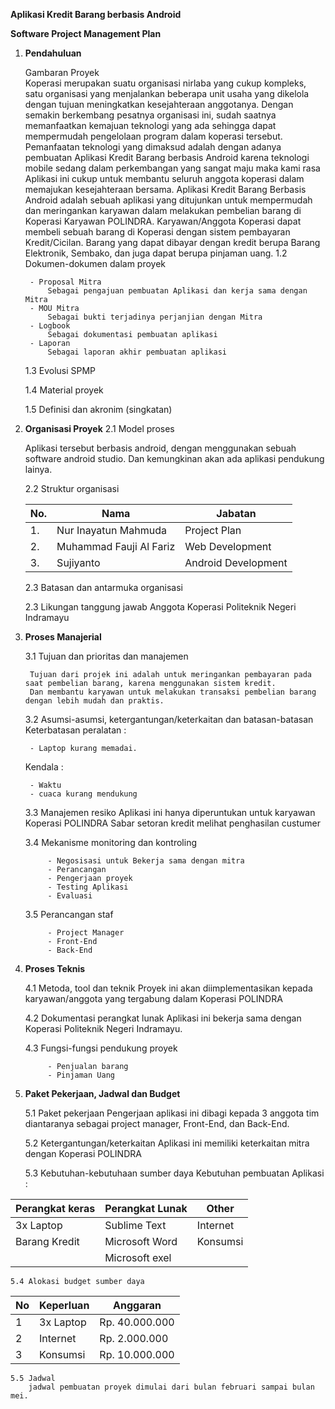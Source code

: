 

**Aplikasi Kredit Barang berbasis Android**

**Software Project Management Plan**
1. **Pendahuluan**

	 Gambaran Proyek<br>
		Koperasi merupakan suatu organisasi nirlaba yang cukup kompleks, satu organisasi yang menjalankan beberapa unit usaha yang dikelola dengan tujuan meningkatkan kesejahteraan anggotanya. Dengan semakin berkembang pesatnya organisasi ini, sudah saatnya memanfaatkan kemajuan teknologi yang ada sehingga dapat mempermudah pengelolaan program dalam koperasi tersebut. Pemanfaatan teknologi yang dimaksud adalah dengan adanya pembuatan Aplikasi Kredit Barang berbasis Android karena teknologi mobile sedang dalam perkembangan yang sangat maju maka kami rasa Aplikasi ini cukup untuk membantu seluruh anggota koperasi dalam memajukan kesejahteraan bersama. Aplikasi Kredit Barang Berbasis Android adalah sebuah aplikasi yang ditujunkan untuk mempermudah dan meringankan karyawan dalam melakukan pembelian barang di Koperasi  Karyawan POLINDRA. Karyawan/Anggota Koperasi dapat membeli sebuah barang di Koperasi dengan sistem pembayaran Kredit/Cicilan. Barang yang dapat dibayar dengan kredit berupa Barang Elektronik, Sembako, dan juga dapat berupa pinjaman uang.
	1.2 Dokumen-dokumen dalam proyek
	
		- Proposal Mitra
			Sebagai pengajuan pembuatan Aplikasi dan kerja sama dengan Mitra
		- MOU Mitra
			Sebagai bukti terjadinya perjanjian dengan Mitra
		- Logbook 
			Sebagai dokumentasi pembuatan aplikasi
		- Laporan 
			Sebagai laporan akhir pembuatan aplikasi
			
	1.3 Evolusi SPMP
	
	1.4 Material proyek
	
	1.5 Definisi dan akronim (singkatan)

2. **Organisasi Proyek**
	2.1 Model proses
	
	Aplikasi tersebut berbasis android, dengan menggunakan sebuah software android studio. Dan kemungkinan akan ada aplikasi pendukung lainya. 
	
	2.2 Struktur organisasi


	| No. |			Nama							|		Jabatan			            |
	| ---  |--------------------------------|------------------------------|
	| 1.   |Nur Inayatun Mahmuda		|  Project Plan			            |
	| 2.   |Muhammad Fauji Al Fariz	|  Web Development		    |
	| 3.   |Sujiyanto					            |  Android Development	|
  



	2.3 Batasan dan antarmuka organisasi

	2.3 Likungan tanggung jawab
		Anggota Koperasi Politeknik Negeri Indramayu 
		
3. **Proses Manajerial**

	3.1 Tujuan dan prioritas dan manajemen
	
		Tujuan dari projek ini adalah untuk meringankan pembayaran pada saat pembelian barang, karena menggunakan sistem kredit.
		Dan membantu karyawan untuk melakukan transaksi pembelian barang dengan lebih mudah dan praktis.
	3.2 Asumsi-asumsi, ketergantungan/keterkaitan dan batasan-batasan 
	Keterbatasan peralatan :
	
		- Laptop kurang memadai.
			
	Kendala :
	
		- Waktu
		- cuaca kurang mendukung

	3.3 Manajemen resiko
		Aplikasi ini hanya diperuntukan untuk karyawan Koperasi POLINDRA
		Sabar setoran kredit melihat penghasilan custumer
		
	3.4 Mekanisme monitoring dan kontroling
	
			- Negosisasi untuk Bekerja sama dengan mitra
			- Perancangan 
			- Pengerjaan proyek
			- Testing Aplikasi
			- Evaluasi

	3.5 Perancangan staf
	
			- Project Manager
			- Front-End
			- Back-End

4. **Proses Teknis**

	4.1 Metoda, tool dan teknik
	Proyek ini akan diimplementasikan kepada karyawan/anggota yang tergabung dalam Koperasi POLINDRA

	4.2 Dokumentasi perangkat lunak
	Aplikasi ini bekerja sama dengan Koperasi Politeknik Negeri Indramayu.
	
	4.3 Fungsi-fungsi pendukung proyek
	
			- Penjualan barang
			- Pinjaman Uang

5. **Paket Pekerjaan, Jadwal dan Budget**

	5.1 Paket pekerjaan
	Pengerjaan aplikasi ini dibagi kepada 3 anggota tim diantaranya sebagai project manager, Front-End, dan Back-End.
	
	5.2 Ketergantungan/keterkaitan
	Aplikasi ini memiliki keterkaitan mitra dengan Koperasi POLINDRA
	
	5.3 Kebutuhan-kebutuhaan sumber daya
	Kebutuhan pembuatan Aplikasi :

		
|Perangkat keras |Perangkat Lunak |Other    |
|----------------|----------------|---------|
|3x Laptop		 |Sublime Text    | Internet|
|Barang Kredit   |Microsoft Word  |Konsumsi |
|                |Microsoft exel  |         |


	5.4 Alokasi budget sumber daya
	
|No|Keperluan |   Anggaran 	  |
|--|----------|---------------|
|1 |3x Laptop |Rp. 40.000.000 |
|2 |Internet  |Rp. 2.000.000  |
|3 |Konsumsi  |Rp. 10.000.000 |

	5.5 Jadwal
		jadwal pembuatan proyek dimulai dari bulan februari sampai bulan mei.

